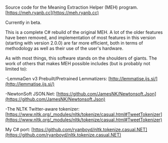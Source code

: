 Source code for the Meaning Extraction Helper (MEH) program.
[https://meh.ryanb.cc](https://meh.ryanb.cc)

Currently in beta.

This is a complete C# rebuild of the original MEH. A lot of the older features have been removed, and implementation of most features in this version (starting with version 2.0.0) are far more efficient, both in terms of methodology as well as their use of the user's hardware.

As with most things, this software stands on the shoulders of giants. The work of others that makes MEH possible includes (but is probably not limited to):

-LemmaGen v3 Prebuilt/Pretrained Lemmatizers: 
[http://lemmatise.ijs.si/](http://lemmatise.ijs.si/)

-NewtonSoft JSON.Net: 
[https://github.com/JamesNK/Newtonsoft.Json](https://github.com/JamesNK/Newtonsoft.Json)

-The NLTK Twitter-aware tokenizer: [https://www.nltk.org/_modules/nltk/tokenize/casual.html#TweetTokenizer](https://www.nltk.org/_modules/nltk/tokenize/casual.html#TweetTokenizer)

My C# port: [https://github.com/ryanboyd/nltk.tokenize.casual.NET](https://github.com/ryanboyd/nltk.tokenize.casual.NET)
